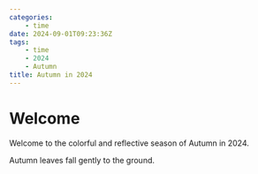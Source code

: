 ```yaml
---
categories:
    - time
date: 2024-09-01T09:23:36Z
tags:
    - time
    - 2024
    - Autumn
title: Autumn in 2024
---
```




# Welcome

Welcome to the colorful and reflective season of Autumn in 2024.

Autumn leaves fall gently to the ground.
